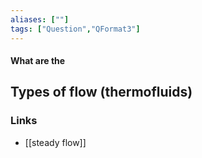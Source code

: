 ```yaml
---
aliases: [""]
tags: ["Question","QFormat3"]
---
```


#### What are the
## Types of flow (thermofluids)
### Links
- [[steady flow]]

